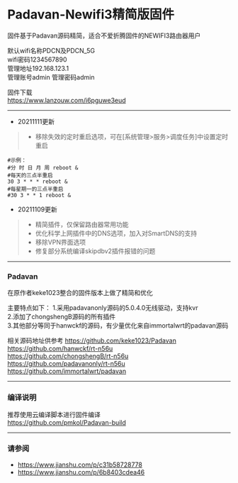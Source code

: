 # Padavan-Newifi3精简版固件
固件基于Padavan源码精简，适合不爱折腾固件的NEWIFI3路由器用户

默认wifi名称PDCN及PDCN_5G  
wifi密码1234567890  
管理地址192.168.123.1  
管理账号admin
管理密码admin 

固件下载  
https://www.lanzouw.com/i6pguwe3eud

***

- 20211111更新
>- 移除失效的定时重启选项，可在[系统管理>服务>调度任务]中设置定时重启
```shell
#示例：
#分 时 日 月 周 reboot &
#每天的三点半重启
30 3 * * * reboot &
#每星期一的三点半重启
#30 3 * * 1 reboot &
```
- 20211109更新
>- 精简插件，仅保留路由器常用功能  
>- 优化科学上网插件中的DNS选项，加入对SmartDNS的支持
>- 移除VPN界面选项
>- 修复部分系统编译skipdbv2插件报错的问题

***

### Padavan ###
在原作者keke1023整合的固件版本上做了精简和优化

主要特点如下：
1.采用padavanonly源码的5.0.4.0无线驱动，支持kvr  
2.添加了chongshengB源码的所有插件  
3.其他部分等同于hanwckf的源码，有少量优化来自immortalwrt的padavan源码
  
相关源码地址供参考
https://github.com/keke1023/Padavan
https://github.com/hanwckf/rt-n56u  
https://github.com/chongshengB/rt-n56u  
https://github.com/padavanonly/rt-n56u  
https://github.com/immortalwrt/padavan  

***

### 编译说明 ###
推荐使用云编译脚本进行固件编译  
https://github.com/pmkol/Padavan-build

***

### 请参阅 ###
- https://www.jianshu.com/p/c31b58728778
- https://www.jianshu.com/p/6b8403cdea46
